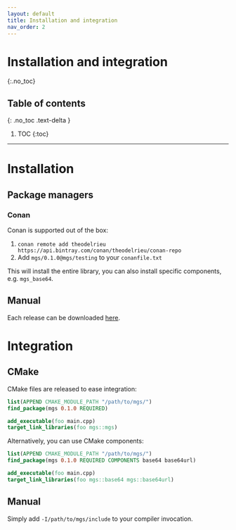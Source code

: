```yaml
---
layout: default
title: Installation and integration
nav_order: 2
---
```


# Installation and integration
{:.no_toc}

## Table of contents
{: .no_toc .text-delta }

1. TOC
{:toc}

---

# Installation
## Package managers

### Conan 

Conan is supported out of the box:

1. `conan remote add theodelrieu https://api.bintray.com/conan/theodelrieu/conan-repo`
1. Add `mgs/0.1.0@mgs/testing` to your `conanfile.txt`

This will install the entire library, you can also install specific components, e.g. `mgs_base64`.

## Manual

Each release can be downloaded [here]().

# Integration

## CMake

CMake files are released to ease integration:

```cmake
list(APPEND CMAKE_MODULE_PATH "/path/to/mgs/")
find_package(mgs 0.1.0 REQUIRED)

add_executable(foo main.cpp)
target_link_libraries(foo mgs::mgs)
```

Alternatively, you can use CMake components:

```cmake
list(APPEND CMAKE_MODULE_PATH "/path/to/mgs/")
find_package(mgs 0.1.0 REQUIRED COMPONENTS base64 base64url)

add_executable(foo main.cpp)
target_link_libraries(foo mgs::base64 mgs::base64url)
```

## Manual

Simply add `-I/path/to/mgs/include` to your compiler invocation.
